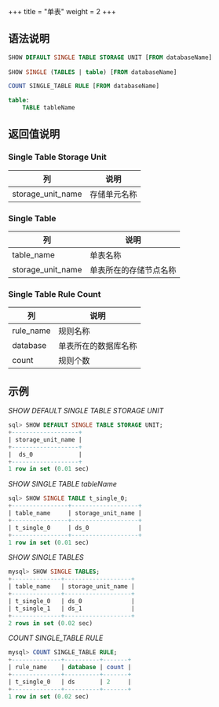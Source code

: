 +++
title = "单表"
weight = 2
+++

## 语法说明

```sql
SHOW DEFAULT SINGLE TABLE STORAGE UNIT [FROM databaseName]
    
SHOW SINGLE (TABLES | table) [FROM databaseName]

COUNT SINGLE_TABLE RULE [FROM databaseName]

table:
    TABLE tableName
```

## 返回值说明

### Single Table Storage Unit

| 列                  | 说明           |
|--------------------|----------------|
| storage_unit_name  | 存储单元名称     |

### Single Table

| 列                | 说明                |
| ----------------- |---------------------|
| table_name        | 单表名称             |
| storage_unit_name | 单表所在的存储节点名称 |

### Single Table Rule Count

| 列          | 说明                 |
|------------|---------------------|
| rule_name  | 规则名称              |
| database   | 单表所在的数据库名称    |
| count      | 规则个数              |

## 示例

*SHOW DEFAULT SINGLE TABLE STORAGE UNIT*

```sql
sql> SHOW DEFAULT SINGLE TABLE STORAGE UNIT;
+-------------------+
| storage_unit_name |
+-------------------+
|  ds_0             |
+-------------------+
1 row in set (0.01 sec)
```

*SHOW SINGLE TABLE tableName*

```sql
sql> SHOW SINGLE TABLE t_single_0;
+----------------+-------------------+
| table_name     | storage_unit_name |
+----------------+-------------------+
| t_single_0     | ds_0              |
+----------------+-------------------+
1 row in set (0.01 sec)
```

*SHOW SINGLE TABLES*

```sql
mysql> SHOW SINGLE TABLES;
+--------------+-------------------+
| table_name   | storage_unit_name |
+--------------+-------------------+
| t_single_0   | ds_0              |
| t_single_1   | ds_1              |
+--------------+-------------------+
2 rows in set (0.02 sec)
```

*COUNT SINGLE_TABLE RULE*

```sql
mysql> COUNT SINGLE_TABLE RULE;
+--------------+----------+-------+
| rule_name    | database | count |
+--------------+----------+-------+
| t_single_0   | ds       | 2     |
+--------------+----------+-------+
1 row in set (0.02 sec)
```
